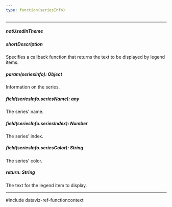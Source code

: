 ```yaml
---
type: function(seriesInfo)
---
```

---
##### notUsedInTheme

##### shortDescription
<p>Specifies a callback function that returns the text to be displayed by legend items.</p>

##### param(seriesInfo): Object
Information on the series.

##### field(seriesInfo.seriesName): any
The series' name.

##### field(seriesInfo.seriesIndex): Number
The series' index.

##### field(seriesInfo.seriesColor): String
The series' color.

##### return: String
The text for the legend item to display.

---
#include dataviz-ref-functioncontext